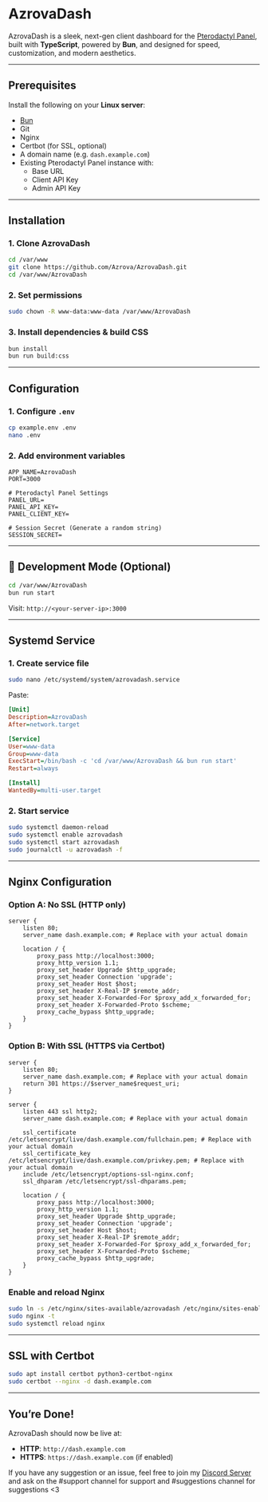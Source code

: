 # **AzrovaDash**

AzrovaDash is a sleek, next-gen client dashboard for the [Pterodactyl Panel](https://pterodactyl.io), built with **TypeScript**, powered by **Bun**, and designed for speed, customization, and modern aesthetics.

---

## Prerequisites

Install the following on your **Linux server**:

- [Bun](https://bun.sh/docs/installation)
- Git
- Nginx
- Certbot (for SSL, optional)
- A domain name (e.g. `dash.example.com`)
- Existing Pterodactyl Panel instance with:
  - Base URL
  - Client API Key
  - Admin API Key

---

## Installation

### 1. Clone AzrovaDash

```bash
cd /var/www
git clone https://github.com/Azrova/AzrovaDash.git
cd /var/www/AzrovaDash
```

### 2. Set permissions

```bash
sudo chown -R www-data:www-data /var/www/AzrovaDash
```

### 3. Install dependencies & build CSS

```bash
bun install
bun run build:css
```

---

## Configuration

### 1. Configure `.env`

```bash
cp example.env .env
nano .env
```

### 2. Add environment variables

```env
APP_NAME=AzrovaDash
PORT=3000

# Pterodactyl Panel Settings
PANEL_URL=
PANEL_API_KEY=
PANEL_CLIENT_KEY=

# Session Secret (Generate a random string)
SESSION_SECRET=
```

---

## 🧪 Development Mode (Optional)

```bash
cd /var/www/AzrovaDash
bun run start
```

Visit: `http://<your-server-ip>:3000`

---

## Systemd Service

### 1. Create service file

```bash
sudo nano /etc/systemd/system/azrovadash.service
```

Paste:

```ini
[Unit]
Description=AzrovaDash
After=network.target

[Service]
User=www-data
Group=www-data
ExecStart=/bin/bash -c 'cd /var/www/AzrovaDash && bun run start'
Restart=always

[Install]
WantedBy=multi-user.target
```

### 2. Start service

```bash
sudo systemctl daemon-reload
sudo systemctl enable azrovadash
sudo systemctl start azrovadash
sudo journalctl -u azrovadash -f
```

---

## Nginx Configuration

### Option A: No SSL (HTTP only)

```nginx
server {
    listen 80;
    server_name dash.example.com; # Replace with your actual domain

    location / {
        proxy_pass http://localhost:3000;
        proxy_http_version 1.1;
        proxy_set_header Upgrade $http_upgrade;
        proxy_set_header Connection 'upgrade';
        proxy_set_header Host $host;
        proxy_set_header X-Real-IP $remote_addr;
        proxy_set_header X-Forwarded-For $proxy_add_x_forwarded_for;
        proxy_set_header X-Forwarded-Proto $scheme;
        proxy_cache_bypass $http_upgrade;
    }
}
```

### Option B: With SSL (HTTPS via Certbot)

```nginx
server {
    listen 80;
    server_name dash.example.com; # Replace with your actual domain
    return 301 https://$server_name$request_uri;
}

server {
    listen 443 ssl http2;
    server_name dash.example.com; # Replace with your actual domain

    ssl_certificate /etc/letsencrypt/live/dash.example.com/fullchain.pem; # Replace with your actual domain
    ssl_certificate_key /etc/letsencrypt/live/dash.example.com/privkey.pem; # Replace with your actual domain
    include /etc/letsencrypt/options-ssl-nginx.conf;
    ssl_dhparam /etc/letsencrypt/ssl-dhparams.pem;

    location / {
        proxy_pass http://localhost:3000;
        proxy_http_version 1.1;
        proxy_set_header Upgrade $http_upgrade;
        proxy_set_header Connection 'upgrade';
        proxy_set_header Host $host;
        proxy_set_header X-Real-IP $remote_addr;
        proxy_set_header X-Forwarded-For $proxy_add_x_forwarded_for;
        proxy_set_header X-Forwarded-Proto $scheme;
        proxy_cache_bypass $http_upgrade;
    }
}
```

### Enable and reload Nginx

```bash
sudo ln -s /etc/nginx/sites-available/azrovadash /etc/nginx/sites-enabled/
sudo nginx -t
sudo systemctl reload nginx
```

---

## SSL with Certbot

```bash
sudo apt install certbot python3-certbot-nginx
sudo certbot --nginx -d dash.example.com
```

---

## You’re Done!

AzrovaDash should now be live at:

- **HTTP**: `http://dash.example.com`
- **HTTPS**: `https://dash.example.com` (if enabled)

If you have any suggestion or an issue, feel free to join my [Discord Server](https://discord.gg/qC9vEY8y25) and ask on the #support channel for support and #suggestions channel for suggestions <3
